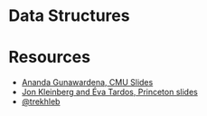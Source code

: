 # Data Structures

# Resources

- [Ananda Gunawardena, CMU Slides](https://www.cs.cmu.edu/~guna/15-123S11/Lectures/)
- [Jon Kleinberg and Éva Tardos, Princeton slides](https://www.cs.princeton.edu/~wayne/kleinberg-tardos/)
- [@trekhleb](https://github.com/trekhleb/javascript-algorithms)
